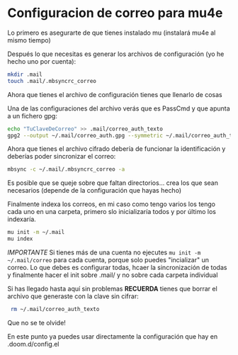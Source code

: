  # Configuracion de correo para mu4e
 
 Lo primero es asegurarte de que tienes instalado mu (instalará mu4e al mismo
 tiempo)
 
 Después lo que necesitas es generar los archivos de configuración (yo he hecho
 uno por cuenta):
 
 ``` bash
 mkdir .mail
 touch .mail/.mbsyncrc_correo
 ```
     
 Ahora que tienes el archivo de configuración tienes que llenarlo de cosas
 
 Una de las configuraciones del archivo verás que es PassCmd y que apunta a un
 fichero gpg:
 
 ```bash
 echo "TuClaveDeCorreo" >> .mail/correo_auth_texto
 gpg2 --output ~/.mail/correo_auth.gpg --symmetric ~/.mail/correo_auth_texto
 ```
 
 Ahora que tienes el archivo cifrado debería de funcionar la identificación y
 deberías poder sincronizar el correo:
 
 ```bash
 mbsync -c ~/.mail/.mbsyncrc_correo -a
 ```

Es posible que se queje sobre que faltan directorios... crea los que sean
necesarios (depende de la configuración que hayas hecho)

Finalmente indexa los correos, en mi caso como tengo varios los tengo cada uno
en una carpeta, primero slo inicializaría todos y por último los indexaría.

```bash
mu init -m ~/.mail
mu index
```

*IMPORTANTE*
Si tienes más de una cuenta no ejecutes ```mu init -m ~/.mail/correo``` para
cada cuenta, porque solo puedes "incializar" un correo. Lo que debes es
configurar todas, hcaer la sincronización de todas y finalmente hacer el init
sobre .mail/ y no sobre cada carpeta individual


Si has llegado hasta aquí sin problemas **RECUERDA** tienes que borrar el
archivo que generaste con la clave sin cifrar:

```bash
 rm ~/.mail/correo_auth_texto
```

Que no se te olvide!

En este punto ya puedes usar directamente la configuración que hay en .doom.d/config.el

